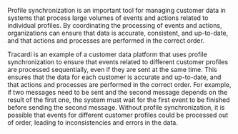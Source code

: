Profile synchronization is an important tool for managing customer data in systems that process large volumes of events
and actions related to individual profiles. By coordinating the processing of events and actions, organizations can
ensure that data is accurate, consistent, and up-to-date, and that actions and processes are performed in the correct
order.

Tracardi is an example of a customer data platform that uses profile synchronization to ensure that events related to
different customer profiles are processed sequentially, even if they are sent at the same time. This ensures that the
data for each customer is accurate and up-to-date, and that actions and processes are performed in the correct order.
For example, if two messages need to be sent and the second message depends on the result of the first one, the system
must wait for the first event to be finished before sending the second message. Without profile synchronization, it is
possible that events for different customer profiles could be processed out of order, leading to inconsistencies and
errors in the data.